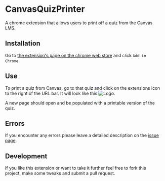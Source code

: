 # CanvasQuizPrinter
A chrome extension that allows users to print off a quiz from the Canvas LMS.

## Installation
Go to [the extension's page on the chrome web store](https://chrome.google.com/webstore/detail/aolnbenhahgdmbdgjdkphepifgdnphcl) and click `Add to Chrome`.

## Use
To print a quiz from Canvas, go to that quiz and click on the extensions icon to the right of the URL bar. It will look like this ![Logo](https://raw.githubusercontent.com/peterfoxflick/CanvasQuizPrinter/master/icon16.png).

A new page should open and be populated with a printable version of the quiz.

## Errors
If you encounter any errors please leave a detailed description on the [issue page](https://github.com/peterfoxflick/CanvasQuizPrinter/issues).

## Development
If you like this extension or want to take it further feel free to fork this project, make some tweaks and submit a pull request. 
